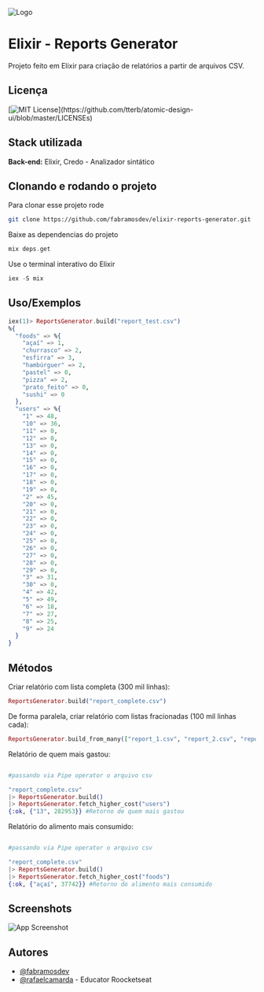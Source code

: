 
![Logo](https://elixir-lang.org/images/logo/logo.png)


# Elixir - Reports Generator

Projeto feito em Elixir para criação de relatórios a partir de arquivos CSV.



## Licença

[![MIT License](https://img.shields.io/apm/l/atomic-design-ui.svg?)](https://github.com/tterb/atomic-design-ui/blob/master/LICENSEs)



## Stack utilizada

**Back-end:** Elixir, Credo - Analizador sintático


## Clonando e rodando o projeto

Para clonar esse projeto rode

```bash
git clone https://github.com/fabramosdev/elixir-reports-generator.git
```

Baixe as dependencias do projeto

```elixir
mix deps.get
```

Use o terminal interativo do Elixir

```elixir
iex -S mix
```
## Uso/Exemplos

```elixir
iex(1)> ReportsGenerator.build("report_test.csv")
%{
  "foods" => %{
    "açaí" => 1,
    "churrasco" => 2,
    "esfirra" => 3,
    "hambúrguer" => 2,
    "pastel" => 0,
    "pizza" => 2,
    "prato_feito" => 0,
    "sushi" => 0
  },
  "users" => %{
    "1" => 48,
    "10" => 36,
    "11" => 0,
    "12" => 0,
    "13" => 0,
    "14" => 0,
    "15" => 0,
    "16" => 0,
    "17" => 0,
    "18" => 0,
    "19" => 0,
    "2" => 45,
    "20" => 0,
    "21" => 0,
    "22" => 0,
    "23" => 0,
    "24" => 0,
    "25" => 0,
    "26" => 0,
    "27" => 0,
    "28" => 0,
    "29" => 0,
    "3" => 31,
    "30" => 0,
    "4" => 42,
    "5" => 49,
    "6" => 18,
    "7" => 27,
    "8" => 25,
    "9" => 24
  }
}
```


## Métodos

Criar relatório com lista completa (300 mil linhas):

```elixir
ReportsGenerator.build("report_complete.csv")
```

De forma paralela, criar relatório com listas fracionadas (100 mil linhas cada):

```elixir
ReportsGenerator.build_from_many(["report_1.csv", "report_2.csv", "report_3.csv"])
```

Relatório de quem mais gastou:

```elixir

#passando via Pipe operator o arquivo csv

"report_complete.csv"
|> ReportsGenerator.build()
|> ReportsGenerator.fetch_higher_cost("users")
{:ok, {"13", 282953}} #Retorno de quem mais gastou
```

Relatório do alimento mais consumido:

```elixir

#passando via Pipe operator o arquivo csv

"report_complete.csv"
|> ReportsGenerator.build()
|> ReportsGenerator.fetch_higher_cost("foods")
{:ok, {"açaí", 37742}} #Retorno do alimento mais consumido
```

## Screenshots

![App Screenshot]("./.github/reportsgenerator.png")


## Autores

- [@fabramosdev](https://www.github.com/fabramosdev)
- [@rafaelcamarda](https://www.github.com/RafaelCamarda) - Educator Roocketseat
